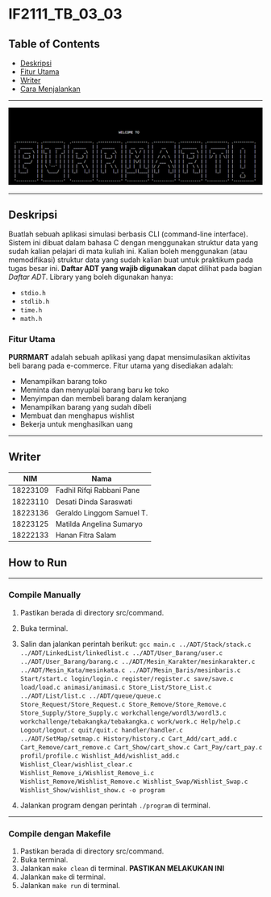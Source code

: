 # IF2111_TB_03_03
## Table of Contents
- [Deskripsi](#deskripsi)
- [Fitur Utama](#fitur-utama)
- [Writer](#writer)
- [Cara Menjalankan](#how-to-run)
***


![Application Screenshot](src/command/Data/start.png)
***
## Deskripsi
Buatlah sebuah aplikasi simulasi berbasis CLI (command-line interface). Sistem ini dibuat dalam bahasa C dengan menggunakan struktur data yang sudah kalian pelajari di mata kuliah ini. Kalian boleh menggunakan (atau memodifikasi) struktur data yang sudah kalian buat untuk praktikum pada tugas besar ini. **Daftar ADT yang wajib digunakan** dapat dilihat pada bagian *Daftar ADT*. Library yang boleh digunakan hanya:
- `stdio.h`
- `stdlib.h`
- `time.h`
- `math.h`

### Fitur Utama
**PURRMART** adalah sebuah aplikasi yang dapat mensimulasikan aktivitas beli barang pada e-commerce. Fitur utama yang disediakan adalah:
- Menampilkan barang toko
- Meminta dan menyuplai barang baru ke toko
- Menyimpan dan membeli barang dalam keranjang
- Menampilkan barang yang sudah dibeli
- Membuat dan menghapus wishlist
- Bekerja untuk menghasilkan uang
***
## Writer
| **NIM**       | **Nama**                         |
|---------------|----------------------------------|
| 18223109      | Fadhil Rifqi Rabbani Pane       |
| 18223110      | Desati Dinda Saraswati          |
| 18223136      | Geraldo Linggom Samuel T.       |
| 18223125      | Matilda Angelina Sumaryo        |
| 18222133      | Hanan Fitra Salam               |

## How to Run 
*** 
### Compile Manually
1. Pastikan berada di directory src/command.
2. Buka terminal.
3. Salin dan jalankan perintah berikut:
   ``` gcc main.c ../ADT/Stack/stack.c ../ADT/LinkedList/linkedlist.c ../ADT/User_Barang/user.c ../ADT/User_Barang/barang.c ../ADT/Mesin_Karakter/mesinkarakter.c ../ADT/Mesin_Kata/mesinkata.c ../ADT/Mesin_Baris/mesinbaris.c Start/start.c login/login.c register/register.c save/save.c load/load.c animasi/animasi.c Store_List/Store_List.c ../ADT/List/list.c ../ADT/queue/queue.c Store_Request/Store_Request.c Store_Remove/Store_Remove.c Store_Supply/Store_Supply.c workchallenge/wordl3/wordl3.c workchallenge/tebakangka/tebakangka.c work/work.c Help/help.c Logout/logout.c quit/quit.c handler/handler.c ../ADT/SetMap/setmap.c History/history.c Cart_Add/cart_add.c Cart_Remove/cart_remove.c Cart_Show/cart_show.c Cart_Pay/cart_pay.c profil/profile.c Wishlist_Add/wishlist_add.c Wishlist_Clear/wishlist_clear.c Wishlist_Remove_i/Wishlist_Remove_i.c Wishlist_Remove/Wishlist_Remove.c Wishlist_Swap/Wishlist_Swap.c Wishlist_Show/wishlist_show.c -o program ```

4. Jalankan program dengan perintah `./program` di terminal.
***
### Compile dengan Makefile
1. Pastikan berada di directory src/command.
2. Buka terminal.
3. Jalankan `make clean` di terminal. **PASTIKAN MELAKUKAN INI**
4. Jalankan `make` di terminal.
5. Jalankan `make run` di terminal.
